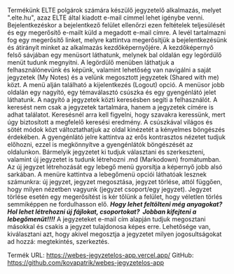 Termékünk ELTE polgárok számára készülő jegyzetelő alkalmazás, melyet ".elte.hu", azaz ELTE által kiadott e-mail címmel lehet igénybe venni. Bejelentkezéskor a bejelentkező felület ellenőrzi ezen feltételek teljesülését és egy megerősítő e-mailt küld a megadott e-mail címre. A levél tartalmazni fog egy megerősítő linket, melyre kattintva megerősítjük a bejelentkezésünk és átirányít minket az alkalmazás kezdőképernyőjére.
A kezdőképernyő felső sávjában egy menüsort láthatunk, melynek bal oldalán egy legördülő menüt tudunk megnyitni. A legördülő menüben láthatjuk a felhasználónevünk és képünk, valamint lehetőség van navigálni a saját jegyzetek (My Notes) és a velünk megosztott jegyzetek (Shared with me) közt. A menü alján található a kijelentkezés (Logout) opció.
A menüsor jobb oldalán egy nagyító, egy témaválasztó csúszka és egy gyengénlátó jelet láthatunk.
A nagyító a jegyzetek közti keresésben segíti a felhasználót. A keresést nem csak a jegyzetek tartalmára, hanem a jegyzetek címére is adhat találatot. Keresésnél arra kell figyelni, hogy szavakra keressünk, mert úgy biztosított a megfelelő keresési eredmény. A csúszkával világos és sötét módok közt változtathatjuk az oldal kinézetét a kényelmes böngészés érdekében. A gyengénlátó jelre kattintva az erős kontrasztos nézetet tudjuk előhozni, ezzel is megkönnyítve a gyengénlátók böngészését az oldalunkon.
Bármelyik jegyzetet ki tudjuk választani és szerkeszteni, valamint új jegyzetet is tudunk létrehozni .md (Markodown) fromátumban. Az új jegyzet létrehozását egy lebegő menü gyorsítja a képernyő jobb alsó sarkában. A menüre kattintva a lebegőmenü opciói láthatóak lesznek számunkra: új jegyzet, jegyzet megosztása, jegyzet törlése, attól függően, hogy milyen nézetben vagyunk (jegyzet csoport/egy jegyzet). Jegyzet törlése esetén egy megerősítést is kér tőlünk a felület, hogy véletlen törlés semmiképpen ne fordulhasson elő.
***Hogy lehet feltölteni még anyagokat? Hol lehet létrehozni új fájlokat, csoportokat? 
Jobban kifejteni a lebegőmenüt!!!!***
A jegyzeteket e-mail cím alapján tudjuk megosztani másokkal és csakis a jegyzet tulajdonosa képes erre. Lehetősége van, kiválasztani azt, hogy akivel megosztja a jegyzetet milyen jogosultságokat ad hozzá: megtekintés, szerkeztés.




Termék URL: https://webes-jegyzetelos-app.vercel.app/
GitHub: https://github.com/kovapatrik/webes-jegyzetelos-app



